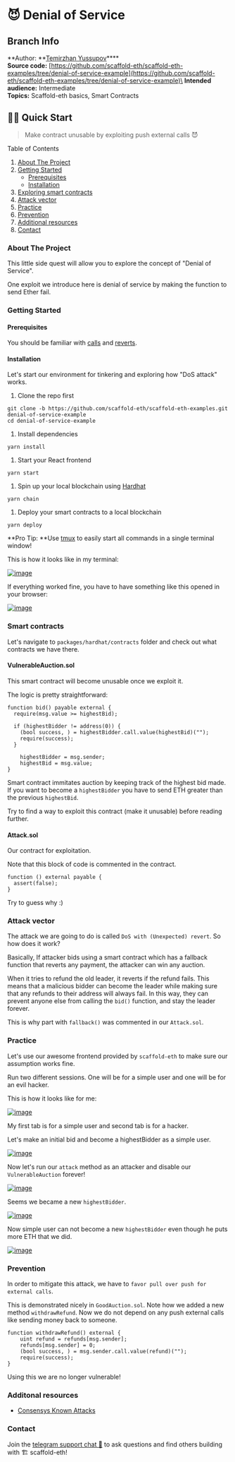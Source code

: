 # 😈 Denial of Service

## Branch Info

**Author: **[Temirzhan Yussupov](https://github.com/ironsoul0)****\
**Source code:** [https://github.com/scaffold-eth/scaffold-eth-examples/tree/denial-of-service-example](https://github.com/scaffold-eth/scaffold-eth-examples/tree/denial-of-service-example)\
**Intended audience:** Intermediate\
**Topics:** Scaffold-eth basics, Smart Contracts

## 🏃‍♀️ Quick Start

> Make contract unusable by exploiting push external calls 😈

Table of Contents

1. [About The Project](https://github.com/austintgriffith/scaffold-eth/tree/denial-of-service-example#about-the-project)
2. [Getting Started](https://github.com/austintgriffith/scaffold-eth/tree/denial-of-service-example#getting-started)
   * [Prerequisites](https://github.com/austintgriffith/scaffold-eth/tree/denial-of-service-example#prerequisites)
   * [Installation](https://github.com/austintgriffith/scaffold-eth/tree/denial-of-service-example#installation)
3. [Exploring smart contracts](https://github.com/austintgriffith/scaffold-eth/tree/denial-of-service-example#usage)
4. [Attack vector](https://github.com/austintgriffith/scaffold-eth/tree/denial-of-service-example#usage)
5. [Practice](https://github.com/austintgriffith/scaffold-eth/tree/denial-of-service-example#usage)
6. [Prevention](https://github.com/austintgriffith/scaffold-eth/tree/denial-of-service-example#prevention)
7. [Additional resources](https://github.com/austintgriffith/scaffold-eth/tree/denial-of-service-example#contributing)
8. [Contact](https://github.com/austintgriffith/scaffold-eth/tree/denial-of-service-example#contact)

### About The Project

This little side quest will allow you to explore the concept of "Denial of Service".

One exploit we introduce here is denial of service by making the function to send Ether fail.

### Getting Started

#### Prerequisites

You should be familiar with [calls](https://solidity-by-example.org/call/) and [reverts](https://medium.com/blockchannel/the-use-of-revert-assert-and-require-in-solidity-and-the-new-revert-opcode-in-the-evm-1a3a7990e06e).

#### Installation

Let's start our environment for tinkering and exploring how "DoS attack" works.

1. Clone the repo first

```
git clone -b https://github.com/scaffold-eth/scaffold-eth-examples.git denial-of-service-example
cd denial-of-service-example
```

1. Install dependencies

```
yarn install
```

1. Start your React frontend

```
yarn start
```

1. Spin up your local blockchain using [Hardhat](https://hardhat.org)

```
yarn chain
```

1. Deploy your smart contracts to a local blockchain

```
yarn deploy
```

**Pro Tip: **Use [tmux](https://linuxize.com/post/getting-started-with-tmux/) to easily start all commands in a single terminal window!

This is how it looks like in my terminal:

[![image](https://github.com/austintgriffith/scaffold-eth/raw/denial-of-service-example/resources/tmux.png)](https://github.com/austintgriffith/scaffold-eth/blob/denial-of-service-example/resources/tmux.png)

If everything worked fine, you have to have something like this opened in your browser:

[![image](https://github.com/austintgriffith/scaffold-eth/raw/denial-of-service-example/resources/browser.png)](https://github.com/austintgriffith/scaffold-eth/blob/denial-of-service-example/resources/browser.png)

### Smart contracts

Let's navigate to `packages/hardhat/contracts` folder and check out what contracts we have there.

#### VulnerableAuction.sol

This smart contract will become unusable once we exploit it.

The logic is pretty straightforward:

```
function bid() payable external {
  require(msg.value >= highestBid);

  if (highestBidder != address(0)) {
    (bool success, ) = highestBidder.call.value(highestBid)("");
    require(success); 
  }

    highestBidder = msg.sender;
    highestBid = msg.value;
}
```

Smart contract immitates auction by keeping track of the highest bid made. If you want to become a `highestBidder` you have to send ETH greater than the previous `highestBid`.

Try to find a way to exploit this contract (make it unusable) before reading further.

#### Attack.sol

Our contract for exploitation.

Note that this block of code is commented in the contract.

```
function () external payable {
  assert(false);
}
```

Try to guess why :)

### Attack vector

The attack we are going to do is called `DoS with (Unexpected) revert`. So how does it work?

Basically, If attacker bids using a smart contract which has a fallback function that reverts any payment, the attacker can win any auction.

When it tries to refund the old leader, it reverts if the refund fails. This means that a malicious bidder can become the leader while making sure that any refunds to their address will always fail. In this way, they can prevent anyone else from calling the `bid()` function, and stay the leader forever.

This is why part with `fallback()` was commented in our `Attack.sol`.

### Practice

Let's use our awesome frontend provided by `scaffold-eth` to make sure our assumption works fine.

Run two different sessions. One will be for a simple user and one will be for an evil hacker.

This is how it looks like for me:

[![image](https://github.com/austintgriffith/scaffold-eth/raw/denial-of-service-example/resources/container.png)](https://github.com/austintgriffith/scaffold-eth/blob/denial-of-service-example/resources/container.png)

My first tab is for a simple user and second tab is for a hacker.

Let's make an initial bid and become a highestBidder as a simple user.

[![image](https://github.com/austintgriffith/scaffold-eth/raw/denial-of-service-example/resources/highestBidder.png)](https://github.com/austintgriffith/scaffold-eth/blob/denial-of-service-example/resources/highestBidder.png)

Now let's run our `attack` method as an attacker and disable our `VulnerableAuction` forever!

[![image](https://github.com/austintgriffith/scaffold-eth/raw/denial-of-service-example/resources/attack.png)](https://github.com/austintgriffith/scaffold-eth/blob/denial-of-service-example/resources/attack.png)

Seems we became a new `highestBidder`.

[![image](https://github.com/austintgriffith/scaffold-eth/raw/denial-of-service-example/resources/attackBidder.png)](https://github.com/austintgriffith/scaffold-eth/blob/denial-of-service-example/resources/attackBidder.png)

Now simple user can not become a new `highestBidder` even though he puts more ETH that we did.

[![image](https://github.com/austintgriffith/scaffold-eth/raw/denial-of-service-example/resources/fail.png)](https://github.com/austintgriffith/scaffold-eth/blob/denial-of-service-example/resources/fail.png)

### Prevention

In order to mitigate this attack, we have to `favor pull over push for external calls`.

This is demonstrated nicely in `GoodAuction.sol`. Note how we added a new method `withdrawRefund`. Now we do not depend on any push external calls like sending money back to someone.

```
function withdrawRefund() external {
    uint refund = refunds[msg.sender];
    refunds[msg.sender] = 0;
    (bool success, ) = msg.sender.call.value(refund)("");
    require(success);
}
```

Using this we are no longer vulnerable!

### Additonal resources

* [Consensys Known Attacks](https://consensys.github.io/smart-contract-best-practices/known\_attacks/#dos-with-unexpected-revert)

### Contact

Join the [telegram support chat 💬](https://t.me/joinchat/KByvmRe5wkR-8F\_zz6AjpA) to ask questions and find others building with 🏗 scaffold-eth!
